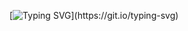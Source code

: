 [![Typing SVG](https://readme-typing-svg.herokuapp.com?font=Fira+Code&pause=400&color=FF0000FF&width=435&lines=Hello+I'm+Mualla;Welcome+to+my+Github+profile;I'm+an+IOS+Developer...)](https://git.io/typing-svg)


